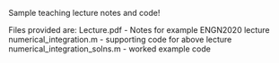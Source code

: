 Sample teaching lecture notes and code!

Files provided are:
Lecture.pdf - Notes for example ENGN2020 lecture
numerical_integration.m - supporting code for above lecture
numerical_integration_solns.m - worked example code

